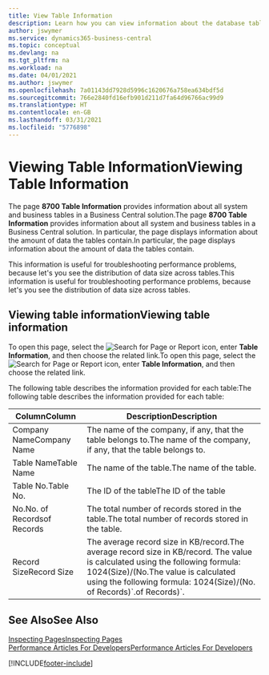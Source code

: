 ```yaml
---
title: View Table Information
description: Learn how you can view information about the database tables right from the client interface in Business Central.
author: jswymer
ms.service: dynamics365-business-central
ms.topic: conceptual
ms.devlang: na
ms.tgt_pltfrm: na
ms.workload: na
ms.date: 04/01/2021
ms.author: jswymer
ms.openlocfilehash: 7a01143dd7928d5996c1620676a758ea634bdf5d
ms.sourcegitcommit: 766e2840fd16efb901d211d7fa64d96766ac99d9
ms.translationtype: HT
ms.contentlocale: en-GB
ms.lasthandoff: 03/31/2021
ms.locfileid: "5776898"
---
```

# <a name="viewing-table-information"></a><span data-ttu-id="a328c-103">Viewing Table Information</span><span class="sxs-lookup"><span data-stu-id="a328c-103">Viewing Table Information</span></span>

<span data-ttu-id="a328c-104">The page **8700 Table Information** provides information about all system and business tables in a Business Central solution.</span><span class="sxs-lookup"><span data-stu-id="a328c-104">The page **8700 Table Information** provides information about all system and business tables in a Business Central solution.</span></span> <span data-ttu-id="a328c-105">In particular, the page displays information about the amount of data the tables contain.</span><span class="sxs-lookup"><span data-stu-id="a328c-105">In particular, the page displays information about the amount of data the tables contain.</span></span>

<span data-ttu-id="a328c-106">This information is useful for troubleshooting performance problems, because let's you see the distribution of data size across tables.</span><span class="sxs-lookup"><span data-stu-id="a328c-106">This information is useful for troubleshooting performance problems, because let's you see the distribution of data size across tables.</span></span>

## <a name="viewing-table-information"></a><span data-ttu-id="a328c-107">Viewing table information</span><span class="sxs-lookup"><span data-stu-id="a328c-107">Viewing table information</span></span>

<span data-ttu-id="a328c-108">To open this page, select the ![Search for Page or Report](media/ui-search/search_small.png "Search for Page or Report icon") icon, enter **Table Information**, and then choose the related link.</span><span class="sxs-lookup"><span data-stu-id="a328c-108">To open this page, select the ![Search for Page or Report](media/ui-search/search_small.png "Search for Page or Report icon") icon, enter **Table Information**, and then choose the related link.</span></span>

<span data-ttu-id="a328c-109">The following table describes the information provided for each table:</span><span class="sxs-lookup"><span data-stu-id="a328c-109">The following table describes the information provided for each table:</span></span>

|<span data-ttu-id="a328c-110">Column</span><span class="sxs-lookup"><span data-stu-id="a328c-110">Column</span></span>|<span data-ttu-id="a328c-111">Description</span><span class="sxs-lookup"><span data-stu-id="a328c-111">Description</span></span>|
|------|-----------|
|<span data-ttu-id="a328c-112">Company Name</span><span class="sxs-lookup"><span data-stu-id="a328c-112">Company Name</span></span>|<span data-ttu-id="a328c-113">The name of the company, if any, that the table belongs to.</span><span class="sxs-lookup"><span data-stu-id="a328c-113">The name of the company, if any, that the table belongs to.</span></span>|
|<span data-ttu-id="a328c-114">Table Name</span><span class="sxs-lookup"><span data-stu-id="a328c-114">Table Name</span></span>|<span data-ttu-id="a328c-115">The name of the table.</span><span class="sxs-lookup"><span data-stu-id="a328c-115">The name of the table.</span></span>|
|<span data-ttu-id="a328c-116">Table No.</span><span class="sxs-lookup"><span data-stu-id="a328c-116">Table No.</span></span>|<span data-ttu-id="a328c-117">The ID of the table</span><span class="sxs-lookup"><span data-stu-id="a328c-117">The ID of the table</span></span>|
|<span data-ttu-id="a328c-118">No.</span><span class="sxs-lookup"><span data-stu-id="a328c-118">No.</span></span> <span data-ttu-id="a328c-119">of Records</span><span class="sxs-lookup"><span data-stu-id="a328c-119">of Records</span></span>|<span data-ttu-id="a328c-120">The total number of records stored in the table.</span><span class="sxs-lookup"><span data-stu-id="a328c-120">The total number of records stored in the table.</span></span>|
|<span data-ttu-id="a328c-121">Record Size</span><span class="sxs-lookup"><span data-stu-id="a328c-121">Record Size</span></span>|<span data-ttu-id="a328c-122">The average record size in KB/record.</span><span class="sxs-lookup"><span data-stu-id="a328c-122">The average record size in KB/record.</span></span> <span data-ttu-id="a328c-123">The value is calculated using the following formula: 1024(Size)/(No.</span><span class="sxs-lookup"><span data-stu-id="a328c-123">The value is calculated using the following formula: 1024(Size)/(No.</span></span> <span data-ttu-id="a328c-124">of Records)\`.</span><span class="sxs-lookup"><span data-stu-id="a328c-124">of Records)\`.</span></span> |

## <a name="see-also"></a><span data-ttu-id="a328c-125">See Also</span><span class="sxs-lookup"><span data-stu-id="a328c-125">See Also</span></span>

[<span data-ttu-id="a328c-126">Inspecting Pages</span><span class="sxs-lookup"><span data-stu-id="a328c-126">Inspecting Pages</span></span>](across-inspect-page.md)  
[<span data-ttu-id="a328c-127">Performance Articles For Developers</span><span class="sxs-lookup"><span data-stu-id="a328c-127">Performance Articles For Developers</span></span>](/dynamics365/business-central/dev-itpro/performance/performance-developer)  


[!INCLUDE[footer-include](includes/footer-banner.md)]